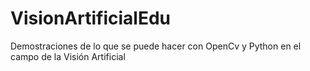 # VisionArtificialEdu
Demostraciones de lo que se puede hacer con OpenCv y Python en el campo de la Visión Artificial
